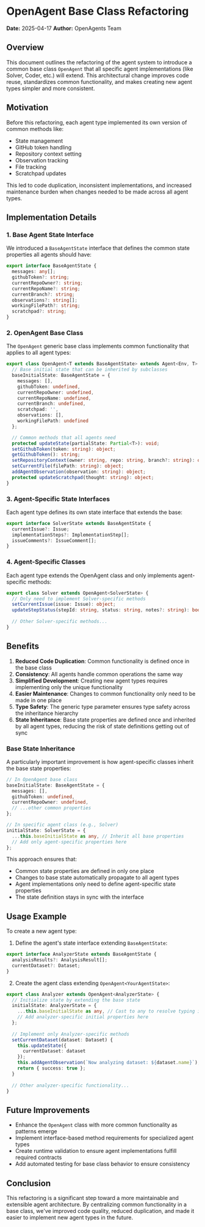 # OpenAgent Base Class Refactoring

**Date:** 2025-04-17
**Author:** OpenAgents Team

## Overview

This document outlines the refactoring of the agent system to introduce a common base class `OpenAgent` that all specific agent implementations (like Solver, Coder, etc.) will extend. This architectural change improves code reuse, standardizes common functionality, and makes creating new agent types simpler and more consistent.

## Motivation

Before this refactoring, each agent type implemented its own version of common methods like:

- State management
- GitHub token handling
- Repository context setting
- Observation tracking
- File tracking
- Scratchpad updates

This led to code duplication, inconsistent implementations, and increased maintenance burden when changes needed to be made across all agent types.

## Implementation Details

### 1. Base Agent State Interface

We introduced a `BaseAgentState` interface that defines the common state properties all agents should have:

```typescript
export interface BaseAgentState {
  messages: any[];
  githubToken?: string;
  currentRepoOwner?: string;
  currentRepoName?: string;
  currentBranch?: string;
  observations?: string[];
  workingFilePath?: string;
  scratchpad?: string;
}
```

### 2. OpenAgent Base Class

The `OpenAgent` generic base class implements common functionality that applies to all agent types:

```typescript
export class OpenAgent<T extends BaseAgentState> extends Agent<Env, T> {
  // Base initial state that can be inherited by subclasses
  baseInitialState: BaseAgentState = {
    messages: [],
    githubToken: undefined,
    currentRepoOwner: undefined,
    currentRepoName: undefined,
    currentBranch: undefined,
    scratchpad: '',
    observations: [],
    workingFilePath: undefined
  };

  // Common methods that all agents need
  protected updateState(partialState: Partial<T>): void;
  setGithubToken(token: string): object;
  getGithubToken(): string;
  setRepositoryContext(owner: string, repo: string, branch?: string): object;
  setCurrentFile(filePath: string): object;
  addAgentObservation(observation: string): object;
  protected updateScratchpad(thought: string): object;
}
```

### 3. Agent-Specific State Interfaces

Each agent type defines its own state interface that extends the base:

```typescript
export interface SolverState extends BaseAgentState {
  currentIssue?: Issue;
  implementationSteps?: ImplementationStep[];
  issueComments?: IssueComment[];
}
```

### 4. Agent-Specific Classes

Each agent type extends the OpenAgent class and only implements agent-specific methods:

```typescript
export class Solver extends OpenAgent<SolverState> {
  // Only need to implement Solver-specific methods
  setCurrentIssue(issue: Issue): object;
  updateStepStatus(stepId: string, status: string, notes?: string): boolean;
  
  // Other Solver-specific methods...
}
```

## Benefits

1. **Reduced Code Duplication**: Common functionality is defined once in the base class
2. **Consistency**: All agents handle common operations the same way
3. **Simplified Development**: Creating new agent types requires implementing only the unique functionality
4. **Easier Maintenance**: Changes to common functionality only need to be made in one place
5. **Type Safety**: The generic type parameter ensures type safety across the inheritance hierarchy
6. **State Inheritance**: Base state properties are defined once and inherited by all agent types, reducing the risk of state definitions getting out of sync

### Base State Inheritance

A particularly important improvement is how agent-specific classes inherit the base state properties:

```typescript
// In OpenAgent base class
baseInitialState: BaseAgentState = {
  messages: [],
  githubToken: undefined,
  currentRepoOwner: undefined,
  // ...other common properties
};

// In specific agent class (e.g., Solver)
initialState: SolverState = {
  ...this.baseInitialState as any, // Inherit all base properties
  // Add only agent-specific properties here
};
```

This approach ensures that:
- Common state properties are defined in only one place
- Changes to base state automatically propagate to all agent types
- Agent implementations only need to define agent-specific state properties
- The state definition stays in sync with the interface

## Usage Example

To create a new agent type:

1. Define the agent's state interface extending `BaseAgentState`:
```typescript
export interface AnalyzerState extends BaseAgentState {
  analysisResults?: AnalysisResult[];
  currentDataset?: Dataset;
}
```

2. Create the agent class extending `OpenAgent<YourAgentState>`:
```typescript
export class Analyzer extends OpenAgent<AnalyzerState> {
  // Initialize state by extending the base state
  initialState: AnalyzerState = {
    ...this.baseInitialState as any, // Cast to any to resolve typing issues
    // Add analyzer-specific initial properties here
  };
  
  // Implement only Analyzer-specific methods
  setCurrentDataset(dataset: Dataset) {
    this.updateState({
      currentDataset: dataset
    });
    this.addAgentObservation(`Now analyzing dataset: ${dataset.name}`);
    return { success: true };
  }
  
  // Other analyzer-specific functionality...
}
```

## Future Improvements

- Enhance the `OpenAgent` class with more common functionality as patterns emerge
- Implement interface-based method requirements for specialized agent types
- Create runtime validation to ensure agent implementations fulfill required contracts
- Add automated testing for base class behavior to ensure consistency

## Conclusion

This refactoring is a significant step toward a more maintainable and extensible agent architecture. By centralizing common functionality in a base class, we've improved code quality, reduced duplication, and made it easier to implement new agent types in the future.